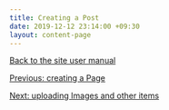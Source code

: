 ```yaml
---
title: Creating a Post
date: 2019-12-12 23:14:00 +09:30
layout: content-page
---
```


[Back to the site user manual](/administration/)

[Previous: creating a Page](/creating-a-page/)

[Next: uploading Images and other items](/uploading-images/)